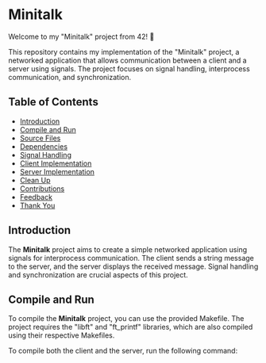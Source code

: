 # Minitalk

Welcome to my "Minitalk" project from 42! 🚀

This repository contains my implementation of the "Minitalk" project, a networked application that allows communication between a client and a server using signals. The project focuses on signal handling, interprocess communication, and synchronization.

## Table of Contents

- [Introduction](#introduction)
- [Compile and Run](#compile-and-run)
- [Source Files](#source-files)
- [Dependencies](#dependencies)
- [Signal Handling](#signal-handling)
- [Client Implementation](#client-implementation)
- [Server Implementation](#server-implementation)
- [Clean Up](#clean-up)
- [Contributions](#contributions)
- [Feedback](#feedback)
- [Thank You](#thank-you)

## Introduction

The **Minitalk** project aims to create a simple networked application using signals for interprocess communication. The client sends a string message to the server, and the server displays the received message. Signal handling and synchronization are crucial aspects of this project.

## Compile and Run

To compile the **Minitalk** project, you can use the provided Makefile. The project requires the "libft" and "ft_printf" libraries, which are also compiled using their respective Makefiles.

To compile both the client and the server, run the following command:
